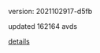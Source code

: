 version: 2021102917-d5fb

updated 162164 avds

[details](https://github.com/0x74f917491bfa7ebfa379/ali_avd_db/blob/master/change_log/2021/10/29/17/d5fb.txt)